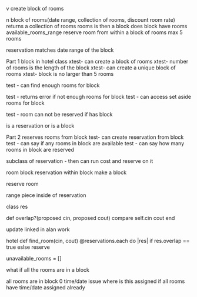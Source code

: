 v
create block of rooms

n
block of rooms(date range, collection of rooms, discount room rate)
returns a collection of rooms
rooms is then a block
does block have rooms available_rooms_range
reserve room from within a block of rooms
max 5 rooms

reservation matches date range of the block


Part 1 block in hotel class
xtest- can create a block of rooms
xtest- number of rooms is the length of the block
xtest- can create a unique block of rooms
xtest- block is no larger than 5 rooms

test - can find enough rooms for block

test - returns error if not enough rooms for block
test - can access set aside rooms for block

test - room can not be reserved if has block

is a reservation or is a block


Part 2 reserves rooms from block
test- can create reservation from block
test - can say if any rooms in block are available
test - can say how many rooms in block are reserved

subclass of reservation - then can run cost and reserve on it


room block
reservation within block
make a block


reserve room

range piece inside of reservation

class res

def overlap?(proposed cin, proposed cout)
compare self.cin cout
end

update linked in alan work

hotel
def find_room(cin, cout)
@reservations.each do |res|
if res.overlap == true
eslse
reserve


unavailable_rooms = []

what if all the rooms are in a block

all rooms are in block 0
time/date issue
where is this assigned if all rooms have time/date assigned already
